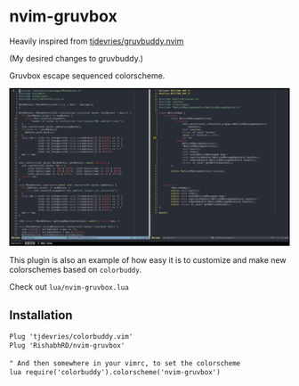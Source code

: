 # nvim-gruvbox

Heavily inspired from [tjdevries/gruvbuddy.nvim](https://github.com/tjdevries/gruvbuddy.nvim)

(My desired changes to gruvbuddy.)

Gruvbox escape sequenced colorscheme.

![screen](./media/nvim-gruvbox-screenshot.png)

This plugin is also an example of how easy it is to customize and make new colorschemes based on `colorbuddy`.

Check out `lua/nvim-gruvbox.lua`

## Installation

```vim
Plug 'tjdevries/colorbuddy.vim'
Plug 'RishabhRD/nvim-gruvbox'

" And then somewhere in your vimrc, to set the colorscheme
lua require('colorbuddy').colorscheme('nvim-gruvbox')
```
